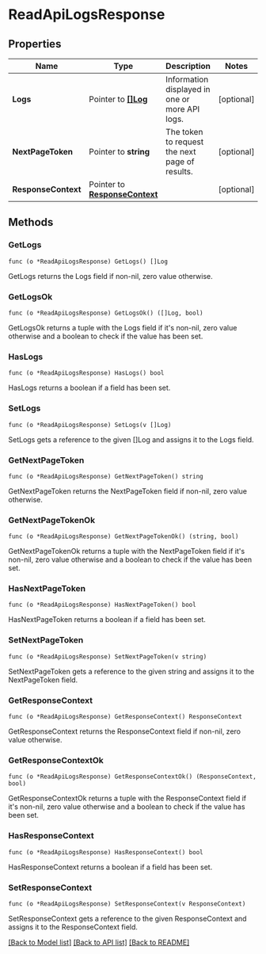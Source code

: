 # ReadApiLogsResponse

## Properties

Name | Type | Description | Notes
------------ | ------------- | ------------- | -------------
**Logs** | Pointer to [**[]Log**](Log.md) | Information displayed in one or more API logs. | [optional] 
**NextPageToken** | Pointer to **string** | The token to request the next page of results. | [optional] 
**ResponseContext** | Pointer to [**ResponseContext**](ResponseContext.md) |  | [optional] 

## Methods

### GetLogs

`func (o *ReadApiLogsResponse) GetLogs() []Log`

GetLogs returns the Logs field if non-nil, zero value otherwise.

### GetLogsOk

`func (o *ReadApiLogsResponse) GetLogsOk() ([]Log, bool)`

GetLogsOk returns a tuple with the Logs field if it's non-nil, zero value otherwise
and a boolean to check if the value has been set.

### HasLogs

`func (o *ReadApiLogsResponse) HasLogs() bool`

HasLogs returns a boolean if a field has been set.

### SetLogs

`func (o *ReadApiLogsResponse) SetLogs(v []Log)`

SetLogs gets a reference to the given []Log and assigns it to the Logs field.

### GetNextPageToken

`func (o *ReadApiLogsResponse) GetNextPageToken() string`

GetNextPageToken returns the NextPageToken field if non-nil, zero value otherwise.

### GetNextPageTokenOk

`func (o *ReadApiLogsResponse) GetNextPageTokenOk() (string, bool)`

GetNextPageTokenOk returns a tuple with the NextPageToken field if it's non-nil, zero value otherwise
and a boolean to check if the value has been set.

### HasNextPageToken

`func (o *ReadApiLogsResponse) HasNextPageToken() bool`

HasNextPageToken returns a boolean if a field has been set.

### SetNextPageToken

`func (o *ReadApiLogsResponse) SetNextPageToken(v string)`

SetNextPageToken gets a reference to the given string and assigns it to the NextPageToken field.

### GetResponseContext

`func (o *ReadApiLogsResponse) GetResponseContext() ResponseContext`

GetResponseContext returns the ResponseContext field if non-nil, zero value otherwise.

### GetResponseContextOk

`func (o *ReadApiLogsResponse) GetResponseContextOk() (ResponseContext, bool)`

GetResponseContextOk returns a tuple with the ResponseContext field if it's non-nil, zero value otherwise
and a boolean to check if the value has been set.

### HasResponseContext

`func (o *ReadApiLogsResponse) HasResponseContext() bool`

HasResponseContext returns a boolean if a field has been set.

### SetResponseContext

`func (o *ReadApiLogsResponse) SetResponseContext(v ResponseContext)`

SetResponseContext gets a reference to the given ResponseContext and assigns it to the ResponseContext field.


[[Back to Model list]](../README.md#documentation-for-models) [[Back to API list]](../README.md#documentation-for-api-endpoints) [[Back to README]](../README.md)


